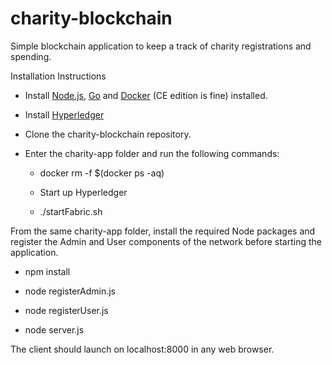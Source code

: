 # charity-blockchain
Simple blockchain application to keep a track of charity registrations and spending.


Installation Instructions

* Install [Node.js](https://nodejs.org/en/), [Go](https://golang.org/doc/install) and [Docker](https://docs.docker.com/install/) (CE edition is fine) installed.

* Install [Hyperledger](https://hyperledger-fabric.readthedocs.io/en/latest/getting_started.html)

* Clone the charity-blockchain repository.

* Enter the charity-app folder and run the following commands:

  * docker rm -f $(docker ps -aq)

  * Start up Hyperledger

  * ./startFabric.sh

From the same charity-app folder, install the required Node packages and register the Admin and User components of the network before starting the application.

* npm install

* node registerAdmin.js

* node registerUser.js

* node server.js

The client should launch on localhost:8000 in any web browser.
